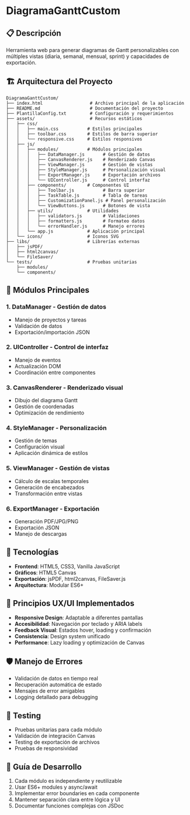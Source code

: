 # DiagramaGanttCustom

## 📋 Descripción
Herramienta web para generar diagramas de Gantt personalizables con múltiples vistas (diaria, semanal, mensual, sprint) y capacidades de exportación.

## 🏗️ Arquitectura del Proyecto

```
DiagramaGanttCustom/
├── index.html                  # Archivo principal de la aplicación
├── README.md                   # Documentación del proyecto
├── PlantillaConfig.txt         # Configuración y requerimientos
├── assets/                     # Recursos estáticos
│   ├── css/
│   │   ├── main.css           # Estilos principales
│   │   ├── toolbar.css        # Estilos de barra superior
│   │   └── responsive.css     # Estilos responsivos
│   ├── js/
│   │   ├── modules/           # Módulos principales
│   │   │   ├── DataManager.js       # Gestión de datos
│   │   │   ├── CanvasRenderer.js    # Renderizado Canvas
│   │   │   ├── ViewManager.js       # Gestión de vistas
│   │   │   ├── StyleManager.js      # Personalización visual
│   │   │   ├── ExportManager.js     # Exportación archivos
│   │   │   └── UIController.js      # Control interfaz
│   │   ├── components/        # Componentes UI
│   │   │   ├── Toolbar.js           # Barra superior
│   │   │   ├── TaskTable.js         # Tabla de tareas
│   │   │   ├── CustomizationPanel.js # Panel personalización
│   │   │   └── ViewButtons.js       # Botones de vista
│   │   ├── utils/             # Utilidades
│   │   │   ├── validators.js        # Validaciones
│   │   │   ├── formatters.js        # Formateo datos
│   │   │   └── errorHandler.js      # Manejo errores
│   │   └── app.js             # Aplicación principal
│   └── icons/                 # Iconos SVG
├── libs/                      # Librerías externas
│   ├── jsPDF/
│   ├── html2canvas/
│   └── FileSaver/
└── tests/                     # Pruebas unitarias
    ├── modules/
    └── components/
```

## 🎯 Módulos Principales

### 1. **DataManager** - Gestión de datos
- Manejo de proyectos y tareas
- Validación de datos
- Exportación/importación JSON

### 2. **UIController** - Control de interfaz
- Manejo de eventos
- Actualización DOM
- Coordinación entre componentes

### 3. **CanvasRenderer** - Renderizado visual
- Dibujo del diagrama Gantt
- Gestión de coordenadas
- Optimización de rendimiento

### 4. **StyleManager** - Personalización
- Gestión de temas
- Configuración visual
- Aplicación dinámica de estilos

### 5. **ViewManager** - Gestión de vistas
- Cálculo de escalas temporales
- Generación de encabezados
- Transformación entre vistas

### 6. **ExportManager** - Exportación
- Generación PDF/JPG/PNG
- Exportación JSON
- Manejo de descargas

## 🚀 Tecnologías
- **Frontend**: HTML5, CSS3, Vanilla JavaScript
- **Gráficos**: HTML5 Canvas
- **Exportación**: jsPDF, html2canvas, FileSaver.js
- **Arquitectura**: Modular ES6+

## 🎨 Principios UX/UI Implementados
- **Responsive Design**: Adaptable a diferentes pantallas
- **Accesibilidad**: Navegación por teclado y ARIA labels
- **Feedback Visual**: Estados hover, loading y confirmación
- **Consistencia**: Design system unificado
- **Performance**: Lazy loading y optimización de Canvas

## 🛡️ Manejo de Errores
- Validación de datos en tiempo real
- Recuperación automática de estado
- Mensajes de error amigables
- Logging detallado para debugging

## 🧪 Testing
- Pruebas unitarias para cada módulo
- Validación de integración Canvas
- Testing de exportación de archivos
- Pruebas de responsividad

## 📝 Guía de Desarrollo
1. Cada módulo es independiente y reutilizable
2. Usar ES6+ modules y async/await
3. Implementar error boundaries en cada componente
4. Mantener separación clara entre lógica y UI
5. Documentar funciones complejas con JSDoc 